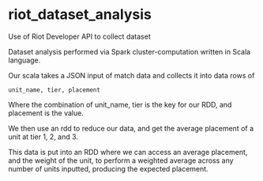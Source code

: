 # riot_dataset_analysis

Use of Riot Developer API to collect dataset

Dataset analysis performed via Spark cluster-computation written in Scala language.



Our scala takes a JSON input of match data and collects it into data rows of

  ```unit_name, tier, placement```
  
  
  Where the combination of unit_name, tier is the key for our RDD, and placement is the value. 
  
  
We then use an rdd to reduce our data, and get the average placement of a unit at tier 1, 2, and 3.

This data is put into an RDD where we can access an average placement, and the weight of the unit, to perform a weighted average across any number of units inputted, producing the expected placement.
